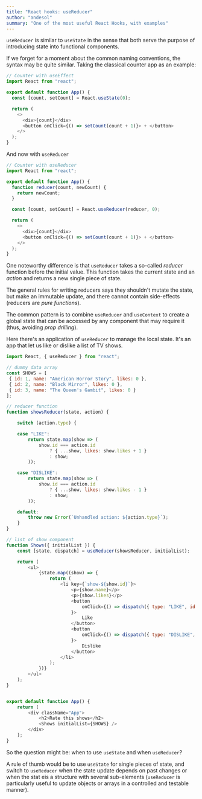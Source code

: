 ```yaml
---
title: "React hooks: useReducer"
author: "andesol"
summary: "One of the most useful React Hooks, with examples"
---
```


`useReducer` is similar to `useState` in the sense that both serve the purpose of introducing state into functional components.

If we forget for a moment about the common naming conventions, the syntax may be quite similar. Taking the classical counter app as an example:

```js
// Counter with useEffect
import React from "react";

export default function App() {
  const [count, setCount] = React.useState(0);

  return (
    <>
      <div>{count}</div>
      <button onClick={() => setCount(count + 1)}> + </button>
    </>
  );
}
```

And now with `useReducer`

```js
// Counter with useReducer
import React from "react";

export default function App() {
  function reducer(count, newCount) {
    return newCount;
  }

  const [count, setCount] = React.useReducer(reducer, 0);

  return (
    <>
      <div>{count}</div>
      <button onClick={() => setCount(count + 1)}> + </button>
    </>
  );
}
```

One noteworthy difference is that `useReducer` takes a so-called _reducer_ function before the initial value. This function takes the current state and an _action_ and returns a new single piece of state.

The general rules for writing reducers says they shouldn't mutate the state, but make an immutable update, and there cannot contain side-effects (reducers are _pure functions_).

The common pattern is to combine `useReducer` and `useContext` to create a global state that can be accessed by any component that may require it (thus, avoiding _prop drilling_).

Here there's an application of `useReducer` to manage the local state. It's an app that let us like or dislike a list of TV shows.

```js
import React, { useReducer } from "react";

// dummy data array
const SHOWS = [
 { id: 1, name: "American Horror Story", likes: 0 },
 { id: 2, name: "Black Mirror", likes: 0 },
 { id: 3, name: "The Queen's Gambit", likes: 0 }
];

// reducer function
function showsReducer(state, action) {

    switch (action.type) {

    case "LIKE":
        return state.map(show => (
            show.id === action.id
                ? { ...show, likes: show.likes + 1 }
                : show;
        ));

    case "DISLIKE":
        return state.map(show => (
            show.id === action.id
                ? { ...show, likes: show.likes - 1 }
                : show;
        ));

    default:
        throw new Error(`Unhandled action: ${action.type}`);
    }
}

// list of show component
function Shows({ initialList }) {
    const [state, dispatch] = useReducer(showsReducer, initialList);

    return (
        <ul>
            {state.map((show) => {
                return (
                    <li key={`show-${show.id}`}>
                        <p>{show.name}</p>
                        <p>{show.likes}</p>
                        <button
                            onClick={() => dispatch({ type: "LIKE", id: show.id })
                        }>
                            Like
                        </button>
                        <button
                            onClick={() => dispatch({ type: "DISLIKE", id: show.id })
                        }>
                            Dislike
                        </button>
                    </li>
                );
            })}
        </ul>
    );
}


export default function App() {
    return (
        <div className="App">
            <h2>Rate this shows</h2>
            <Shows initialList={SHOWS} />
        </div>
    );
}
```

So the question might be: when to use `useState` and when `useReducer`?

A rule of thumb would be to use `useState` for single pieces of state, and switch to `useReducer` when the state update depends on past changes or when the stat eis a structure with several sub-elements (`useReducer` is particularly useful to update objects or arrays in a controlled and testable manner).

